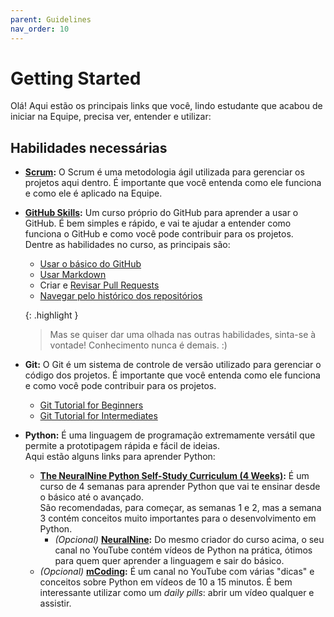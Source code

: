 ```yaml
---
parent: Guidelines
nav_order: 10
---
```

# Getting Started

Olá! Aqui estão os principais links que você, lindo estudante que acabou de iniciar na Equipe, precisa ver, entender e utilizar:

## Habilidades necessárias

- [**Scrum**](Scrum.md)**:** O Scrum é uma metodologia ágil utilizada para gerenciar os projetos aqui dentro. É importante que você entenda como ele funciona e como ele é aplicado na Equipe.

- [**GitHub Skills**](https://skills.github.com/)**:** Um curso próprio do GitHub para aprender a usar o GitHub. É bem simples e rápido, e vai te ajudar a entender como funciona o GitHub e como você pode contribuir para os projetos.\
Dentre as habilidades no curso, as principais são:
  - [Usar o básico do GitHub](https://github.com/skills/introduction-to-github)
  - [Usar Markdown](https://github.com/skills/communicate-using-markdown)
  - Criar e [Revisar Pull Requests](https://github.com/skills/review-pull-requests)
  - [Navegar pelo histórico dos repositórios](https://github.com/skills/connect-the-dots)

  {: .highlight }
  > Mas se quiser dar uma olhada nas outras habilidades, sinta-se à vontade! Conhecimento nunca é demais. :)

- **Git:** O Git é um sistema de controle de versão utilizado para gerenciar o código dos projetos. É importante que você entenda como ele funciona e como você pode contribuir para os projetos.
  - [Git Tutorial for Beginners](https://www.youtube.com/watch?v=DVRQoVRzMIY)
  - [Git Tutorial for Intermediates](https://www.youtube.com/watch?v=DVRQoVRzMIY)

- **Python:** É uma linguagem de programação extremamente versátil que permite a prototipagem rápida e fácil de ideias.\
  Aqui estão alguns links para aprender Python:
  - [**The NeuralNine Python Self-Study Curriculum (4 Weeks)**](https://github.com/NeuralNine/python-curriculum)**:** É um curso de 4 semanas para aprender Python que vai te ensinar desde o básico até o avançado.\
  São recomendadas, para começar, as semanas 1 e 2, mas a semana 3 contém conceitos muito importantes para o desenvolvimento em Python.
    - _(Opcional)_ [**NeuralNine**](https://www.youtube.com/c/NeuralNine)**:** Do mesmo criador do curso acima, o seu canal no YouTube contém vídeos de Python na prática, ótimos para quem quer aprender a linguagem e sair do básico.
  - _(Opcional)_ [**mCoding**](https://www.youtube.com/@mCoding)**:** É um canal no YouTube com várias "dicas" e conceitos sobre Python em vídeos de 10 a 15 minutos. É bem interessante utilizar como um _daily pills_: abrir um vídeo qualquer e assistir.
